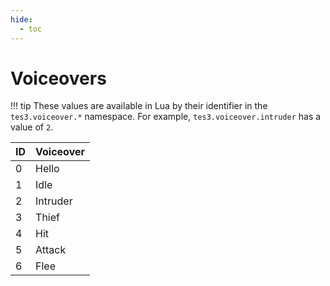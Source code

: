 ```yaml
---
hide:
  - toc
---
```


# Voiceovers

!!! tip
	These values are available in Lua by their identifier in the `tes3.voiceover.*` namespace. For example, `tes3.voiceover.intruder` has a value of `2`.

ID | Voiceover
-- | ---------------------
0  | Hello
1  | Idle
2  | Intruder
3  | Thief
4  | Hit
5  | Attack
6  | Flee